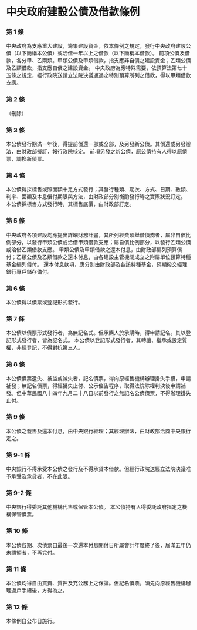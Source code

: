 # 中央政府建設公債及借款條例

### 第 1 條

中央政府為支應重大建設，籌集建設資金，依本條例之規定，發行中央政府建設公債（以下簡稱本公債）或洽借一年以上之借款（以下簡稱本借款）。
前項公債及借款，各分甲、乙兩類。甲類公債及甲類借款，指支應非自償之建設資金；乙類公債及乙類借款，指支應自償之建設資金。
中央政府為應特殊需要，依預算法第七十五條之規定，經行政院送請立法院決議通過之特別預算所列之借款，得以甲類借款支應。

### 第 2 條

（刪除）

### 第 3 條

本公債發行期滿一年後，得提前償還一部或全部，及另發新公債。其償還或另發辦法，由財政部擬訂，報行政院核定。
前項另發之新公債，原公債持有人得以原債票，調換新債票。

### 第 4 條

本公債得採標售或照面額十足方式發行；其發行種類、期次、方式、日期、數額、利率、面額及本息償付期限與方法，由財政部分別衡酌發行時之實際狀況訂定。
本公債採標售方式發行時，其標售底價，由財政部訂定。

### 第 5 條

中央政府各項建設均應提出詳細財務計畫，其所列經費須舉借債務者，屬非自償比例部分，以發行甲類公債或洽借甲類借款支應；屬自償比例部分，以發行乙類公債或洽借乙類借款支應。
甲類公債及甲類借款之還本付息，由財政部編列預算償付；乙類公債及乙類借款之還本付息，由各建設主管機關成立之附屬單位預算特種基金編列償付。
還本付息款項，應分別由財政部及各該特種基金，預期撥交經理銀行專戶儲存備付。

### 第 6 條

本公債得以債票或登記形式發行。

### 第 7 條

本公債以債票形式發行者，為無記名式。但承購人於承購時，得申請記名。其以登記形式發行者，皆為記名式。
本公債以登記形式發行者，其轉讓、繼承或設定質權，非經登記，不得對抗第三人。

### 第 8 條

本公債債票遺失、被盜或滅失者，記名債票，得向原經售機構辦理掛失手續，申請補發；無記名債票，得經掛失止付、公示催告程序，取得法院除權判決後申請補發。但中華民國八十四年九月二十八日以前發行之無記名公債債票，不得辦理掛失止付。

### 第 9 條

本公債之發售及還本付息，由中央銀行經理；其經理辦法，由財政部洽商中央銀行定之。

### 第 9-1 條

中央銀行不得承受本公債之發行及不得承貸本借款。但經行政院送經立法院決議准予承受及承貸者，不在此限。

### 第 9-2 條

中央銀行得委託其他機構代售或保管本公債。
本公債持有人得委託政府指定之機構保管債票。

### 第 10 條

本公債各期、次債票自最後一次還本付息開付日所屬會計年度終了後，屆滿五年仍未請領者，不再兌付。

### 第 11 條

本公債均得自由買賣、質押及充公務上之保證。但記名債票，須先向原經售機構辦理過戶手續後，方得為之。

### 第 12 條

本條例自公布日施行。
